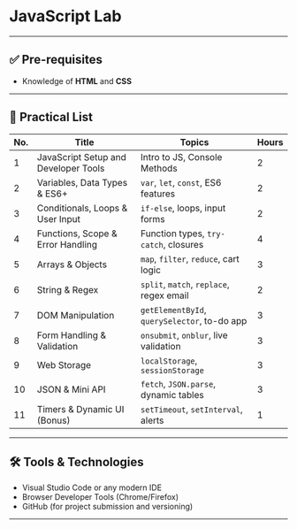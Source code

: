 # JavaScript Lab
---
## ✅ Pre-requisites
- Knowledge of **HTML** and **CSS**
---

## 🧪 Practical List

| No. | Title | Topics | Hours |
|-----|-------|--------|-------|
| 1 | JavaScript Setup and Developer Tools | Intro to JS, Console Methods | 2 |
| 2 | Variables, Data Types & ES6+ | `var`, `let`, `const`, ES6 features | 2 |
| 3 | Conditionals, Loops & User Input | `if-else`, loops, input forms | 2 |
| 4 | Functions, Scope & Error Handling | Function types, `try-catch`, closures | 4 |
| 5 | Arrays & Objects | `map`, `filter`, `reduce`, cart logic | 3 |
| 6 | String & Regex | `split`, `match`, `replace`, regex email | 2 |
| 7 | DOM Manipulation | `getElementById`, `querySelector`, to-do app | 3 |
| 8 | Form Handling & Validation | `onsubmit`, `onblur`, live validation | 3 |
| 9 | Web Storage | `localStorage`, `sessionStorage` | 3 |
| 10 | JSON & Mini API | `fetch`, `JSON.parse`, dynamic tables | 3 |
| 11 | Timers & Dynamic UI (Bonus) | `setTimeout`, `setInterval`, alerts | 1 |


---

## 🛠️ Tools & Technologies

- Visual Studio Code or any modern IDE
- Browser Developer Tools (Chrome/Firefox)
- GitHub (for project submission and versioning)

---


